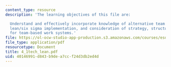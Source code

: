 ```yaml
---
content_type: resource
description: 'The learning objectives of this file are:

  Understand and effectively incorporate knowledge of alternative team types into
  lean/six sigma implementation, and consideration of strategy, structure and process
  for team-based work systems.'
file: https://ol-ocw-studio-app-production.s3.amazonaws.com/courses/esd-60-lean-six-sigma-processes-summer-2004/40146991d843b9dea7ccf24d3db2ed4d_4_1tech_lean.pdf
file_type: application/pdf
resourcetype: Document
title: 4_1tech_lean.pdf
uid: 40146991-d843-b9de-a7cc-f24d3db2ed4d
---
```

